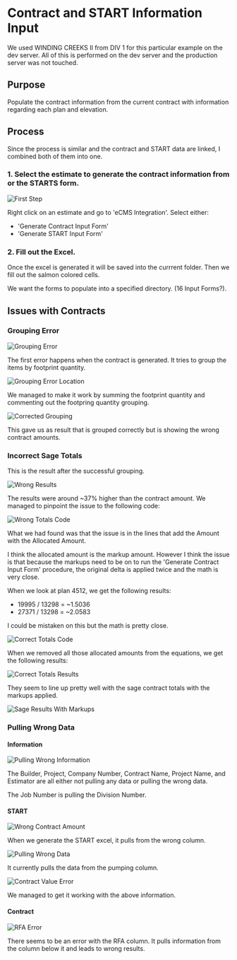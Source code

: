 # Contract and START Information Input

We used WINDING CREEKS II from DIV 1 for this particular example on the dev server. 
All of this is performed on the dev server and the production server was not touched.

## Purpose

Populate the contract information from the current contract with information regarding each plan and elevation.

## Process

Since the process is similar and the contract and START data are linked, I combined both of them into one.

### 1. Select the estimate to generate the contract information from or the STARTS form.

![First Step](./Images/GenerateExcel.png)

Right click on an estimate and go to 'eCMS Integration'.
Select either:
- 'Generate Contract Input Form'
- 'Generate START Input Form'

### 2. Fill out the Excel.

Once the excel is generated it will be saved into the currrent folder.
Then we fill out the salmon colored cells.

We want the forms to populate into a specified directory. (16 Input Forms?).

## Issues with Contracts

### Grouping Error

![Grouping Error](./Images/GroupingError.png)

The first error happens when the contract is generated.
It tries to group the items by footprint quantity.

![Grouping Error Location](./Images/GroupingErrorLocation.png)

We managed to make it work by summing the footprint quantity and commenting out the footpring quantity grouping.

![Corrected Grouping](./Images/CorrectedGrouping.png)

This gave us as result that is grouped correctly but is showing the wrong contract amounts.

### Incorrect Sage Totals

This is the result after the successful grouping.

![Wrong Results](./Images/WrongTotalResult.png)

The results were around ~37% higher than the contract amount.
We managed to pinpoint the issue to the following code:

![Wrong Totals Code](./Images/WrongTotalCode.png)

What we had found was that the issue is in the lines that add the Amount with the Allocated Amount.

I think the allocated amount is the markup amount. However I think the issue is that because the markups need to be on to run the 'Generate Contract Input Form' procedure, the original delta is applied twice and the math is very close.

When we look at plan 4512, we get the following results:


- 19995 / 13298 = ~1.5036
- 27371 / 13298 = ~2.0583

I could be mistaken on this but the math is pretty close.

![Correct Totals Code](./Images/CorrectTotalCode.png)

When we removed all those allocated amounts from the equations, we get the following results:

![Correct Totals Results](./Images/CorrectTotalResults.png)

They seem to line up pretty well with the sage contract totals with the markups applied.

![Sage Results With Markups](./Images/SageResultsWithMarkups.png)

### Pulling Wrong Data

#### Information

![Pulling Wrong Information](./Images/PullingWrongInformation.png)

The Builder, Project, Company Number, Contract Name, Project Name, and Estimator are all either not pulling any data or pulling the wrong data.

The Job Number is pulling the Division Number.

#### START

![Wrong Contract Amount](./Images/WrongContractAmount.png)

When we generate the START excel, it pulls from the wrong column.

![Pulling Wrong Data](./Images/PullingWrongData.png)

It currently pulls the data from the pumping column.

![Contract Value Error](./Images/ContractValueError.png)

We managed to get it working with the above information.

#### Contract

![RFA Error](./Images/RFAError.png)

There seems to be an error with the RFA column.
It pulls information from the column below it and leads to wrong results.




